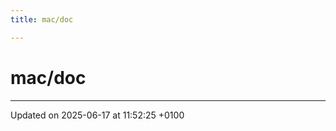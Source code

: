 ```yaml
---
title: mac/doc

---
```


# mac/doc








-------------------------------

Updated on 2025-06-17 at 11:52:25 +0100

